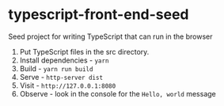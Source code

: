 # typescript-front-end-seed
Seed project for writing TypeScript that can run in the browser

1. Put TypeScript files in the src directory. 
2. Install dependencies - `yarn`
3. Build - `yarn run build`
4. Serve - `http-server dist`
5. Visit - `http://127.0.0.1:8080`
6. Observe - look in the console for the `Hello, world` message
